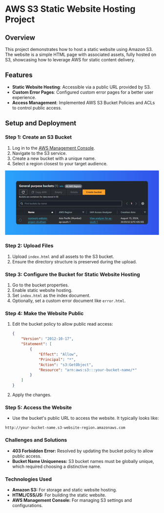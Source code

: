 # AWS S3 Static Website Hosting Project

## Overview
This project demonstrates how to host a static website using Amazon S3. The website is a simple HTML page with associated assets, fully hosted on S3, showcasing how to leverage AWS for static content delivery.

## Features
- **Static Website Hosting**: Accessible via a public URL provided by S3.
- **Custom Error Pages**: Configured custom error pages for a better user experience.
- **Access Management**: Implemented AWS S3 Bucket Policies and ACLs to control public access.


## Setup and Deployment

### Step 1: Create an S3 Bucket
1. Log in to the [AWS Management Console](https://aws.amazon.com/).
2. Navigate to the S3 service.
3. Create a new bucket with a unique name.
4. Select a region closest to your target audience.

![Creating an S3 bucket](Documentation/Images/image1.png)

### Step 2: Upload Files
1. Upload `index.html` and all assets to the S3 bucket.
2. Ensure the directory structure is preserved during the upload.

### Step 3: Configure the Bucket for Static Website Hosting
1. Go to the bucket properties.
2. Enable static website hosting.
3. Set `index.html` as the index document.
4. Optionally, set a custom error document like `error.html`.

### Step 4: Make the Website Public
1. Edit the bucket policy to allow public read access:
   ```json
   {
       "Version": "2012-10-17",
       "Statement": [
           {
               "Effect": "Allow",
               "Principal": "*",
               "Action": "s3:GetObject",
               "Resource": "arn:aws:s3:::your-bucket-name/*"
           }
       ]
   }
2. Apply the changes.

### Step 5: Access the Website
* Use the bucket's public URL to access the website. It typically looks like:
```
http://your-bucket-name.s3-website-region.amazonaws.com
```
### Challenges and Solutions
* **403 Forbidden Error:** Resolved by updating the bucket policy to allow public access.
* **Bucket Name Uniqueness:** S3 bucket names must be globally unique, which required choosing a distinctive name.

### Technologies Used

* **Amazon S3:** For storage and static website hosting.
* **HTML/CSS/JS:** For building the static website.
* **AWS Management Console:** For managing S3 settings and configurations.
